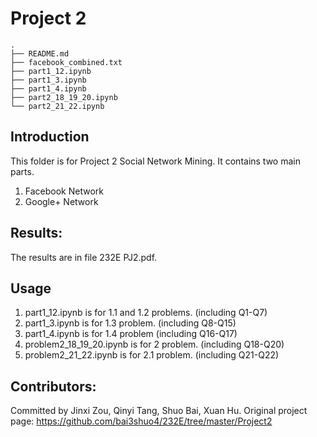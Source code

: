 
Project 2
===
```
.
├── README.md
├── facebook_combined.txt
├── part1_12.ipynb
├── part1_3.ipynb
├── part1_4.ipynb
├── part2_18_19_20.ipynb
└── part2_21_22.ipynb

```

Introduction
---
This folder is for Project 2 Social Network Mining. It contains two main parts.

1. Facebook Network
2. Google+ Network

Results:
---
The results are in file 232E PJ2.pdf.

Usage
---
1. part1_12.ipynb is for 1.1 and 1.2 problems. (including Q1-Q7)
2. part1_3.ipynb is for 1.3 problem. (including Q8-Q15)
3. part1_4.ipynb is for 1.4 problem (including Q16-Q17)
3. problem2_18_19_20.ipynb is for 2 problem. (including Q18-Q20)
4. problem2_21_22.ipynb is for 2.1 problem. (including Q21-Q22)

Contributors:
---
Committed by Jinxi Zou, Qinyi Tang, Shuo Bai, Xuan Hu. Original project page: https://github.com/bai3shuo4/232E/tree/master/Project2
